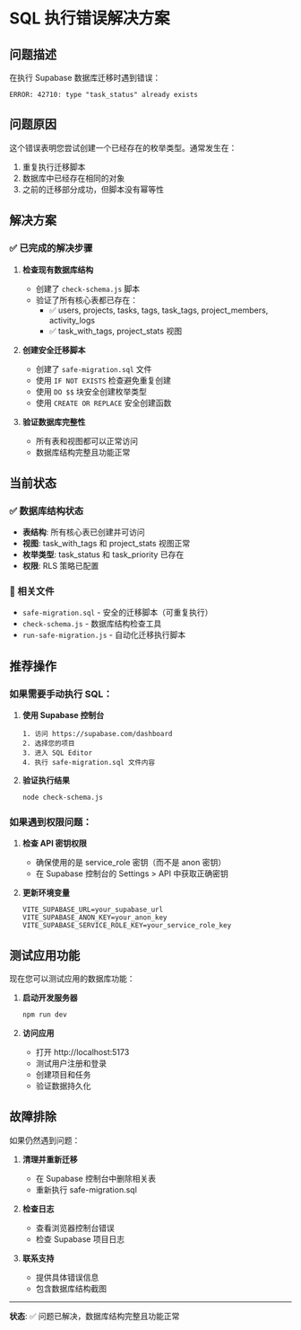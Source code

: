 # SQL 执行错误解决方案

## 问题描述
在执行 Supabase 数据库迁移时遇到错误：
```
ERROR: 42710: type "task_status" already exists
```

## 问题原因
这个错误表明您尝试创建一个已经存在的枚举类型。通常发生在：
1. 重复执行迁移脚本
2. 数据库中已经存在相同的对象
3. 之前的迁移部分成功，但脚本没有幂等性

## 解决方案

### ✅ 已完成的解决步骤

1. **检查现有数据库结构**
   - 创建了 `check-schema.js` 脚本
   - 验证了所有核心表都已存在：
     - ✅ users, projects, tasks, tags, task_tags, project_members, activity_logs
     - ✅ task_with_tags, project_stats 视图

2. **创建安全迁移脚本**
   - 创建了 `safe-migration.sql` 文件
   - 使用 `IF NOT EXISTS` 检查避免重复创建
   - 使用 `DO $$` 块安全创建枚举类型
   - 使用 `CREATE OR REPLACE` 安全创建函数

3. **验证数据库完整性**
   - 所有表和视图都可以正常访问
   - 数据库结构完整且功能正常

## 当前状态

### ✅ 数据库结构状态
- **表结构**: 所有核心表已创建并可访问
- **视图**: task_with_tags 和 project_stats 视图正常
- **枚举类型**: task_status 和 task_priority 已存在
- **权限**: RLS 策略已配置

### 📁 相关文件
- `safe-migration.sql` - 安全的迁移脚本（可重复执行）
- `check-schema.js` - 数据库结构检查工具
- `run-safe-migration.js` - 自动化迁移执行脚本

## 推荐操作

### 如果需要手动执行 SQL：

1. **使用 Supabase 控制台**
   ```
   1. 访问 https://supabase.com/dashboard
   2. 选择您的项目
   3. 进入 SQL Editor
   4. 执行 safe-migration.sql 文件内容
   ```

2. **验证执行结果**
   ```bash
   node check-schema.js
   ```

### 如果遇到权限问题：

1. **检查 API 密钥权限**
   - 确保使用的是 service_role 密钥（而不是 anon 密钥）
   - 在 Supabase 控制台的 Settings > API 中获取正确密钥

2. **更新环境变量**
   ```env
   VITE_SUPABASE_URL=your_supabase_url
   VITE_SUPABASE_ANON_KEY=your_anon_key
   VITE_SUPABASE_SERVICE_ROLE_KEY=your_service_role_key
   ```

## 测试应用功能

现在您可以测试应用的数据库功能：

1. **启动开发服务器**
   ```bash
   npm run dev
   ```

2. **访问应用** 
   - 打开 http://localhost:5173
   - 测试用户注册和登录
   - 创建项目和任务
   - 验证数据持久化

## 故障排除

如果仍然遇到问题：

1. **清理并重新迁移**
   - 在 Supabase 控制台中删除相关表
   - 重新执行 safe-migration.sql

2. **检查日志**
   - 查看浏览器控制台错误
   - 检查 Supabase 项目日志

3. **联系支持**
   - 提供具体错误信息
   - 包含数据库结构截图

---

**状态**: ✅ 问题已解决，数据库结构完整且功能正常